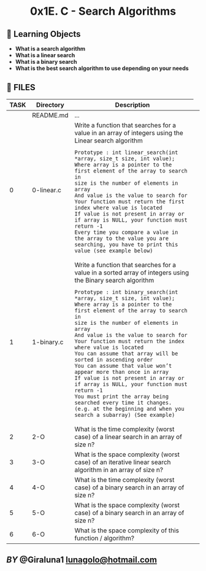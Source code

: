 <h1 align="center">
    0x1E. C - Search Algorithms
</h1>

## 🧐 Learning Objects

- **What is a search algorithm**
- **What is a linear search**
- **What is a binary search**
- **What is the best search algorithm to use depending on your needs**

## 📝 FILES

<table>
<thead>
<tr>
  <th>TASK</th>
  <th>Directory</th>
  <th>Description</th>
</tr>
</thead>
<tbody>
<tr>
  <td></td>
  <td> README.md</td>
  <td>...<td>
</tr>
<tr>
  <td>0</td>
  <td>0-linear.c</td>
  <td>Write a function that searches for a value in an array of integers using the Linear search algorithm

    Prototype : int linear_search(int *array, size_t size, int value);
    Where array is a pointer to the first element of the array to search in
    size is the number of elements in array
    And value is the value to search for
    Your function must return the first index where value is located
    If value is not present in array or if array is NULL, your function must return -1
    Every time you compare a value in the array to the value you are searching, you have to print this value (see example below)

   </td>
</tr>
<tr>
  <td>1</td>
  <td>1-binary.c</td>
  <td>Write a function that searches for a value in a sorted array of integers using the Binary search algorithm

    Prototype : int binary_search(int *array, size_t size, int value);
    Where array is a pointer to the first element of the array to search in
    size is the number of elements in array
    And value is the value to search for
    Your function must return the index where value is located
    You can assume that array will be sorted in ascending order
    You can assume that value won’t appear more than once in array
    If value is not present in array or if array is NULL, your function must return -1
    You must print the array being searched every time it changes. (e.g. at the beginning and when you search a subarray) (See example)

</td>
</tr>
<tr>
  <td>2</td>
  <td>2-O</td>
  <td> What is the time complexity (worst case) of a linear search in an array of size n?

</td>
</tr>
<tr>
  <td>3</td>
  <td>3-O</td>
  <td>What is the space complexity (worst case) of an iterative linear search algorithm in an array of size n?

</td>
</tr>
<tr>
  <td>4</td>
  <td>4-O</td>
  <td>What is the time complexity (worst case) of a binary search in an array of size n?

</td>
</tr>
<tr>
  <td>5</td>
  <td>5-O</td>
  <td>What is the space complexity (worst case) of a binary search in an array of size n?
</td>
</tr>
<tr>
  <td>6</td>
  <td>6-O</td>
  <td>What is the space complexity of this function / algorithm?

</td>
</tr>

</tbody>
</table>

## _BY_ @Giraluna1 <lunagolo@hotmail.com>
